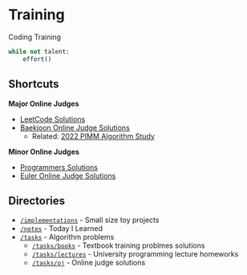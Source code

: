 # Training
Coding Training

```python
while not talent:
    effort()
```

## Shortcuts
**Major Online Judges**
* [LeetCode Solutions](./tasks/oj/leetcode/)
* [Baekjoon Online Judge Solutions](./tasks/oj/boj/)
  * Related: [2022 PIMM Algorithm Study](https://github.com/rootachieve/Algorithm-study)

**Minor Online Judges**
* [Programmers Solutions](./tasks/oj/programmers)
* [Euler Online Judge Solutions](./tasks/oj/euleroj)

## Directories
* [`/implementations`](./implementations/) - Small size toy projects
* [`/notes`](./notes/) - Today I Learned
* [`/tasks`](./tasks/) - Algorithm problems
  * [`/tasks/books`](./tasks/books/) - Textbook training problmes solutions
  * [`/tasks/lectures`](./tasks/lectures/) - University programming lecture homeworks
  * [`/tasks/oj`](./tasks/oj/) - Online judge solutions